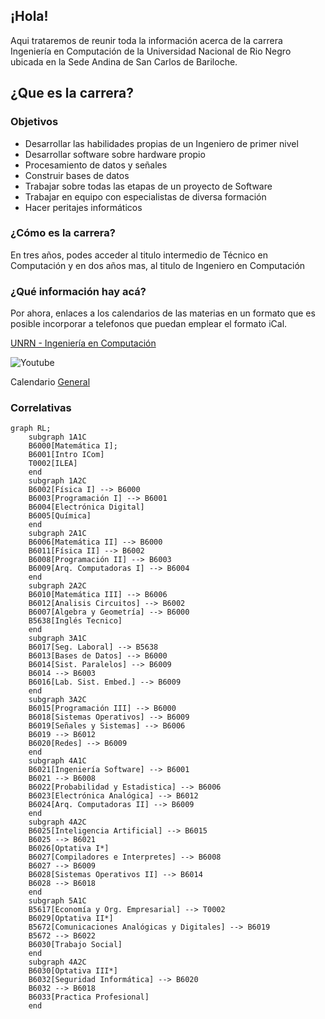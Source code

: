 ## ¡Hola!

Aqui trataremos de reunir toda la información acerca de la carrera Ingeniería
en Computación de la Universidad Nacional de Rio Negro ubicada en la Sede 
Andina de San Carlos de Bariloche.

## ¿Que es la carrera?

### Objetivos

 * Desarrollar las habilidades propias de un Ingeniero de primer nivel
 * Desarrollar software sobre hardware propio
 * Procesamiento de datos y señales
 * Construir bases de datos
 * Trabajar sobre todas las etapas de un proyecto de Software
 * Trabajar en equipo con especialistas de diversa formación
 * Hacer peritajes informáticos
 
### ¿Cómo es la carrera?

En tres años, podes acceder al titulo intermedio de Técnico en Computación
y en dos años mas, al titulo de Ingeniero en Computación

### ¿Qué información hay acá?

Por ahora, enlaces a los calendarios de las materias en un formato que es
posible incorporar a telefonos que puedan emplear el formato iCal.

[UNRN - Ingeniería en Computación](https://www.unrn.edu.ar/carreras/Ingenieria-en-Computacion-78)

![Youtube](https://img.shields.io/youtube/channel/views/UCOfhdmTG9-tkcTm4TmsvrzQ?label=Ingenier%C3%ADa%20en%20Computaci%C3%B3n&style=social)

Calendario [General](https://calendar.google.com/calendar/embed?src=c_42sm1h4p62g11qkhlglcsmegro%40group.calendar.google.com&ctz=America%2FArgentina%2FBuenos_Aires)

### Correlativas

```mermaid
graph RL;
    subgraph 1A1C
    B6000[Matemática I];
    B6001[Intro ICom]
    T0002[ILEA]
    end
    subgraph 1A2C
    B6002[Física I] --> B6000
    B6003[Programación I] --> B6001
    B6004[Electrónica Digital]
    B6005[Química]
    end
    subgraph 2A1C
    B6006[Matemática II] --> B6000
    B6011[Física II] --> B6002
    B6008[Programación II] --> B6003
    B6009[Arq. Computadoras I] --> B6004
    end
    subgraph 2A2C
    B6010[Matemática III] --> B6006
    B6012[Analisis Circuitos] --> B6002
    B6007[Algebra y Geometría] --> B6000
    B5638[Inglés Tecnico]
    end
    subgraph 3A1C
    B6017[Seg. Laboral] --> B5638
    B6013[Bases de Datos] --> B6000
    B6014[Sist. Paralelos] --> B6009
    B6014 --> B6003
    B6016[Lab. Sist. Embed.] --> B6009
    end
    subgraph 3A2C
    B6015[Programación III] --> B6000
    B6018[Sistemas Operativos] --> B6009
    B6019[Señales y Sistemas] --> B6006
    B6019 --> B6012
    B6020[Redes] --> B6009
    end
    subgraph 4A1C
    B6021[Ingeniería Software] --> B6001
    B6021 --> B6008
    B6022[Probabilidad y Estadistica] --> B6006
    B6023[Electrónica Analógica] --> B6012
    B6024[Arq. Computadoras II] --> B6009
    end
    subgraph 4A2C
    B6025[Inteligencia Artificial] --> B6015
    B6025 --> B6021
    B6026[Optativa I*]
    B6027[Compiladores e Interpretes] --> B6008
    B6027 --> B6009
    B6028[Sistemas Operativos II] --> B6014
    B6028 --> B6018
    end
    subgraph 5A1C
    B5617[Economía y Org. Empresarial] --> T0002
    B6029[Optativa II*]
    B5672[Comunicaciones Analógicas y Digitales] --> B6019
    B5672 --> B6022
    B6030[Trabajo Social]
    end
    subgraph 4A2C
    B6030[Optativa III*]
    B6032[Seguridad Informática] --> B6020
    B6032 --> B6018
    B6033[Practica Profesional]
    end

```
